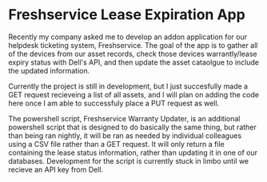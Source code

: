 # Freshservice Lease Expiration App

Recently my company asked me to develop an addon application for our helpdesk ticketing system, Freshservice. The goal of the app is to gather all of the devices from our asset records, check those devices warrantly/lease expiry status with Dell's API, and then update the asset cataolgue to include the updated information. 

Currently the project is still in development, but I just succesfully made a GET request recieveing a list of all assets, and I will plan on adding the code here once I am able to successfuly place a PUT request as well.

The powershell script, Freshservice Warranty Updater, is an additional powershell script that is designed to do basically the same thing, but rather than being ran nightly, it will be ran as needed by individual colleagues using a CSV file rather than a GET request. It will only return a file containing the lease status information, rather than updating it in one of our databases. Development for the script is currently stuck in limbo until we recieve an API key from Dell.

